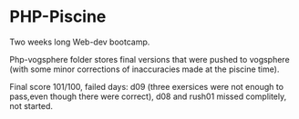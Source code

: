 # PHP-Piscine 
Two weeks long Web-dev bootcamp.

Php-vogsphere folder stores final versions that were pushed to vogsphere (with some minor corrections of inaccuracies made at the piscine time).

Final score 101/100, failed days: d09 (three exersices were not enough to pass,even though there were correct), d08 and rush01 missed complitely, not started.

